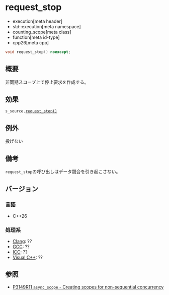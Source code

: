 # request_stop
* execution[meta header]
* std::execution[meta namespace]
* counting_scope[meta class]
* function[meta id-type]
* cpp26[meta cpp]

```cpp
void request_stop() noexcept;
```

## 概要
非同期スコープ上で停止要求を作成する。


## 効果
`s_source.`[`request_stop()`](/reference/stop_token/inplace_stop_source/request_stop.md)


## 例外
投げない


## 備考
`request_stop`の呼び出しはデータ競合を引き起こさない。


## バージョン
### 言語
- C++26

### 処理系
- [Clang](/implementation.md#clang): ??
- [GCC](/implementation.md#gcc): ??
- [ICC](/implementation.md#icc): ??
- [Visual C++](/implementation.md#visual_cpp): ??


## 参照
- [P3149R11 `async_scope` - Creating scopes for non-sequential concurrency](https://open-std.org/jtc1/sc22/wg21/docs/papers/2025/p3149r11.html)
